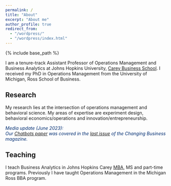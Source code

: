```yaml
---
permalink: /
title: "About"
excerpt: "About me"
author_profile: true
redirect_from: 
  - "/wordpress/"
  - "/wordpress/index.html"
---
```


{% include base_path %}

I am a tenure-track Assistant Professor of Operations Management and Business Analytics at Johns Hopkins University, [Carey Business School](https://carey.jhu.edu/).  I received my PhD in Operations Management from the University of Michigan, Ross School of Business.

## Research
My research lies at the intersection of operations management and behavioral science.  My areas of expertise are experiment design, behavioral economics/operations and innovation/entrepreneurship. 

<p style="color:#002D72">  <em> Media update (June 2023): <br>Our  <a href="https://papers.ssrn.com/sol3/papers.cfm?abstract_id=4283285">Chatbots paper</a> was covered in the <a href="https://carey.jhu.edu/articles/hurdles-ai-chatbots-customer-service">last issue</a> of the Changing Business magazine.</em>  </p> 


## Teaching
I teach Business Analytics in Johns Hopkins Carey [MBA](https://www.wsj.com/articles/johns-hopkins-university-reimagines-the-m-b-a-11579689000), MS and part-time programs. Previously I have taught Operations Management in the Michigan Ross BBA program.
